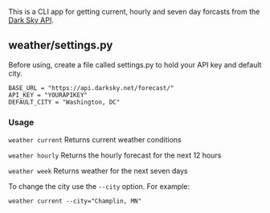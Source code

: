 This is a CLI app for getting current, hourly and seven day forcasts from the [Dark Sky API](https://darksky.net/dev/).

## weather/settings.py
Before using, create a file called settings.py to hold your API key and default city.

    BASE_URL = "https://api.darksky.net/forecast/"
    API_KEY = "YOURAPIKEY"
    DEFAULT_CITY = "Washington, DC"

### Usage

`weather current` Returns current weather conditions

`weather hourly` Returns the hourly forecast for the next 12 hours

`weather week`  Returns weather for the next seven days

To change the city use the `--city` option. For example:

    weather current --city="Champlin, MN"